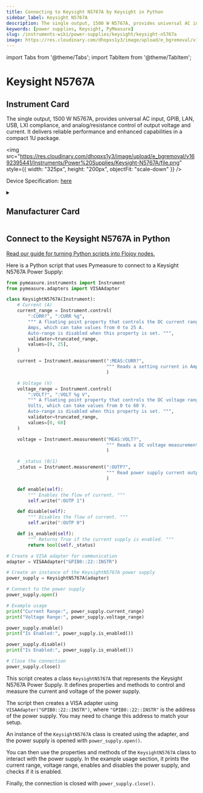 ```yaml
---
title: Connecting to Keysight N5767A by Keysight in Python
sidebar_label: Keysight N5767A
description: The single output, 1500 W N5767A, provides universal AC input, GPIB, LAN, USB, LXI compliance, and analog/resistance control of output voltage and current. It delivers reliable performance and enhanced capabilities in a compact 1U package.
keywords: [power supplies, Keysight, PyMeasure]
slug: /instruments-wiki/power-supplies/keysight/keysight-n5767a
image: https://res.cloudinary.com/dhopxs1y3/image/upload/e_bgremoval/v1692395441/Instruments/Power%20Supplies/Keysight-N5767A/file.png
---
```


import Tabs from '@theme/Tabs';
import TabItem from '@theme/TabItem';

# Keysight N5767A

## Instrument Card

<div className="flex">

<div>

The single output, 1500 W N5767A, provides universal AC input, GPIB, LAN, USB, LXI compliance, and analog/resistance control of output voltage and current. It delivers reliable performance and enhanced capabilities in a compact 1U package.

</div>

<img src="https://res.cloudinary.com/dhopxs1y3/image/upload/e_bgremoval/v1692395441/Instruments/Power%20Supplies/Keysight-N5767A/file.png" style={{ width: "325px", height: "200px", objectFit: "scale-down" }} />

</div>

<div className="flex text-center">

<p>Device Specification: <a target="\_blank" href="https://www.keysight.com/us/en/assets/7018-01235/data-sheets/5989-1330.pdf">here</a></p>

</div>

<details style={{ marginTop: "15px"}}>
<summary><h2>Manufacturer Card</h2></summary>

<img src="https://res.cloudinary.com/dhopxs1y3/image/upload/v1692125973/Instruments/Vendor%20Logos/Keysight.png" style={{ width: "100%", height: "170px",objectFit: "scale-down" }} />

Keysight Technologies, or Keysight, is an American company that manufactures electronics test and measurement equipment and software.

<ul>
  <li>Headquarters: USA</li>
  <li>Yearly Revenue (millions, USD): 5420.0</li>
  <li>Vendor Website: <a href="https://www.keysight.com/us/en/home.html">here</a></li>
</ul>
</details>

## Connect to the Keysight N5767A in Python

[Read our guide for turning Python scripts into Flojoy nodes.](https://docs.flojoy.ai/custom-nodes/creating-custom-node/)
<Tabs>
<TabItem value="PyMeasure" label="PyMeasure">

Here is a Python script that uses Pymeasure to connect to a Keysight N5767A Power Supply:

```python
from pymeasure.instruments import Instrument
from pymeasure.adapters import VISAAdapter

class KeysightN5767A(Instrument):
    # Current (A)
    current_range = Instrument.control(
        ":CURR?", ":CURR %g",
        """ A floating point property that controls the DC current range in
        Amps, which can take values from 0 to 25 A.
        Auto-range is disabled when this property is set. """,
        validator=truncated_range,
        values=[0, 25],
    )

    current = Instrument.measurement(":MEAS:CURR?",
                                     """ Reads a setting current in Amps. """
                                     )

    # Voltage (V)
    voltage_range = Instrument.control(
        ":VOLT?", ":VOLT %g V",
        """ A floating point property that controls the DC voltage range in
        Volts, which can take values from 0 to 60 V.
        Auto-range is disabled when this property is set. """,
        validator=truncated_range,
        values=[0, 60]
    )

    voltage = Instrument.measurement("MEAS:VOLT?",
                                     """ Reads a DC voltage measurement in Volts. """
                                     )

    # _status (0/1)
    _status = Instrument.measurement(":OUTP?",
                                     """ Read power supply current output status. """
                                     )

    def enable(self):
        """ Enables the flow of current. """
        self.write(":OUTP 1")

    def disable(self):
        """ Disables the flow of current. """
        self.write(":OUTP 0")

    def is_enabled(self):
        """ Returns True if the current supply is enabled. """
        return bool(self._status)

# Create a VISA adapter for communication
adapter = VISAAdapter("GPIB0::22::INSTR")

# Create an instance of the KeysightN5767A power supply
power_supply = KeysightN5767A(adapter)

# Connect to the power supply
power_supply.open()

# Example usage
print("Current Range:", power_supply.current_range)
print("Voltage Range:", power_supply.voltage_range)

power_supply.enable()
print("Is Enabled:", power_supply.is_enabled())

power_supply.disable()
print("Is Enabled:", power_supply.is_enabled())

# Close the connection
power_supply.close()
```

This script creates a class `KeysightN5767A` that represents the Keysight N5767A Power Supply. It defines properties and methods to control and measure the current and voltage of the power supply.

The script then creates a VISA adapter using `VISAAdapter("GPIB0::22::INSTR")`, where `"GPIB0::22::INSTR"` is the address of the power supply. You may need to change this address to match your setup.

An instance of the `KeysightN5767A` class is created using the adapter, and the power supply is opened with `power_supply.open()`.

You can then use the properties and methods of the `KeysightN5767A` class to interact with the power supply. In the example usage section, it prints the current range, voltage range, enables and disables the power supply, and checks if it is enabled.

Finally, the connection is closed with `power_supply.close()`.

</TabItem>
</Tabs>